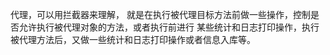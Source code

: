 代理，可以用拦截器来理解，
就是在执行被代理目标方法前做一些操作，控制是否允许执行被代理对象的方法，或者执行前进行
某些统计和日志打印操作，执行被代理方法后，又做一些统计和日志打印操作或者信息入库等。
